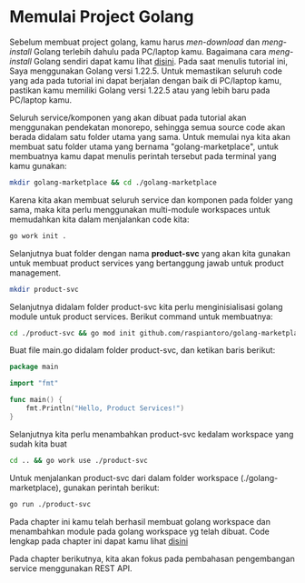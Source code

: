 
# Memulai Project Golang

Sebelum membuat project golang, kamu harus *men-download* dan *meng-install* Golang terlebih dahulu pada PC/laptop kamu. Bagaimana cara *meng-install* Golang sendiri dapat kamu lihat [disini](https://go.dev/doc/install). Pada saat menulis tutorial ini, Saya menggunakan Golang versi 1.22.5. Untuk memastikan seluruh code yang ada pada tutorial ini dapat berjalan dengan baik di PC/laptop kamu, pastikan kamu memiliki Golang versi 1.22.5 atau yang lebih baru pada PC/laptop kamu.

Seluruh service/komponen yang akan dibuat pada tutorial akan menggunakan pendekatan monorepo, sehingga semua source code akan berada didalam satu folder utama yang sama. Untuk memulai nya kita akan membuat satu folder utama yang bernama "golang-marketplace", untuk membuatnya kamu dapat menulis perintah tersebut pada terminal yang kamu gunakan:

```bash
mkdir golang-marketplace && cd ./golang-marketplace
```

Karena kita akan membuat seluruh service dan komponen pada folder yang sama, maka kita perlu menggunakan multi-module workspaces untuk memudahkan kita dalam menjalankan code kita:

```bash
go work init .
```

Selanjutnya buat folder dengan nama **product-svc** yang akan kita gunakan untuk membuat product services yang bertanggung jawab untuk product management.

```bash
mkdir product-svc
```

Selanjutnya didalam folder product-svc kita perlu menginisialisasi golang module untuk product services. Berikut command untuk membuatnya:
```bash
cd ./product-svc && go mod init github.com/raspiantoro/golang-marketplace/product-svc
```

Buat file main.go didalam folder product-svc, dan ketikan baris berikut:
```go
package main

import "fmt"

func main() {
	fmt.Println("Hello, Product Services!")
}
```

Selanjutnya kita perlu menambahkan product-svc kedalam workspace yang sudah kita buat

```bash
cd .. && go work use ./product-svc
```

Untuk menjalankan product-svc dari dalam folder workspace (./golang-marketplace), gunakan perintah berikut:
```bash
go run ./product-svc
```

Pada chapter ini kamu telah berhasil membuat golang workspace dan menambahkan module pada golang workspace yg telah dibuat. Code lengkap pada chapter ini dapat kamu lihat [disini](https://github.com/raspiantoro/golang-marketplace-source-code/tree/main/chapter-01)

Pada chapter berikutnya, kita akan fokus pada pembahasan pengembangan service menggunakan REST API.